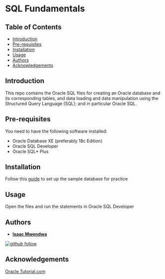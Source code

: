 # SQL Fundamentals

## Table of Contents
* [Introduction](#Introduction)
* [Pre-requisites](#Pre-requisites)
* [Installation](#Installation)
* [Usage](#Usage)
* [Authors](#Authors)
* [Acknowledgements](#Acknowledgements)

## Introduction
This repo contains the Oracle SQL files for creating an Oracle database and its corresponding tables, and data loading and data manipulation using the Structured Query Language (SQL); and in particular Oracle SQL.

## Pre-requisites
You need to have the following software installed:
* Oracle Database XE (preferably 18c Edition)
* Oracle SQL Developer
* Oracle SQL* Plus

## Installation
Follow this [guide](https://www.oracletutorial.com/getting-started/create-oracle-sample-database-for-practice/) to set up the sample database for practice

## Usage
Open the files and run the statements in Oracle SQL Developer


## Authors

* **[Isaac Mwendwa](https://github.com/IsaacMwendwa)**
    
[![github follow](https://img.shields.io/github/followers/IsaacMwendwa?label=Follow_on_GitHub)](https://github.com/IsaacMwendwa)


## Acknowledgements
[Oracle Tutorial.com](https://www.oracletutorial.com)

